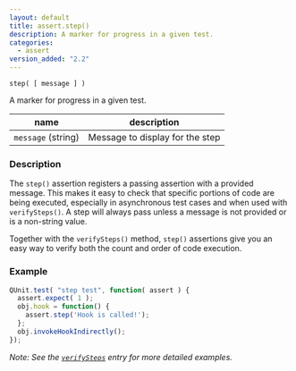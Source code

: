 ```yaml
---
layout: default
title: assert.step()
description: A marker for progress in a given test.
categories:
  - assert
version_added: "2.2"
---
```


`step( [ message ] )`

A marker for progress in a given test.

| name               | description                          |
|--------------------|--------------------------------------|
| `message` (string) | Message to display for the step      |

### Description

The `step()` assertion registers a passing assertion with a provided message. This makes it easy to check that specific portions of code are being executed, especially in asynchronous test cases and when used with `verifySteps()`. A step will always pass unless a message is not provided or is a non-string value.

Together with the `verifySteps()` method, `step()` assertions give you an easy way to verify both the count and order of code execution.

### Example

```js
QUnit.test( "step test", function( assert ) {
  assert.expect( 1 );
  obj.hook = function() {
    assert.step('Hook is called!');
  };
  obj.invokeHookIndirectly();
});
```

_Note: See the [`verifySteps`](./verifySteps.md) entry for more detailed examples._
